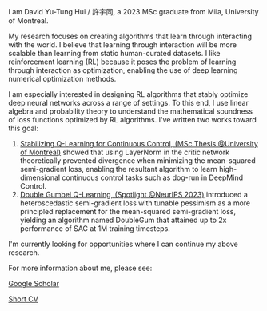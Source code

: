 I am David Yu-Tung Hui / 許宇同, a 2023 MSc graduate from Mila, University of Montreal.

My research focuses on creating algorithms that learn through interacting with the world.
I believe that learning through interaction will be more scalable than learning from static human-curated datasets.
I like reinforcement learning (RL) because it poses the problem of learning through interaction as optimization, enabling the use of deep learning numerical optimization methods.

I am especially interested in designing RL algorithms that stably optimize deep neural networks across a range of settings.
To this end, I use linear algebra and probability theory to understand the mathematical soundness of loss functions optimized by RL algorithms.
I've written two works toward this goal:
1. [Stabilizing Q-Learning for Continuous Control, (MSc Thesis @University of Montreal)](https://papyrus.bib.umontreal.ca/xmlui/bitstream/handle/1866/32085/Hui_David_Yu-Tung_2022_memoire.pdf?sequence=2) showed that using LayerNorm in the critic network theoretically prevented divergence when minimizing the mean-squared semi-gradient loss, enabling the resultant algorithm to learn high-dimensional continuous control tasks such as dog-run in DeepMind Control.
2. [Double Gumbel Q-Learning, (Spotlight @NeurIPS 2023)](https://openreview.net/forum?id=UdaTyy0BNB) introduced a heteroscedastic semi-gradient loss with tunable pessimism as a more principled replacement for the mean-squared semi-gradient loss, yielding an algorithm named DoubleGum that attained up to 2x performance of SAC at 1M training timesteps.

I'm currently looking for opportunities where I can continue my above research.

For more information about me, please see:

[Google Scholar](https://scholar.google.com/citations?user=pXHOdMwAAAAJ&hl=en)

[Short CV](https://dyth.github.io/CV_DavidYu_TungHui.pdf)
